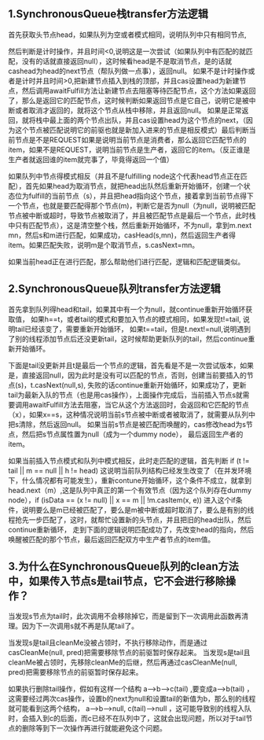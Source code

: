 ## 1.SynchronousQueue栈transfer方法逻辑

首先获取头节点head，如果队列为空或者模式相同，说明队列中只有相同节点,

然后判断是计时操作，并且时间<0,说明这是一次尝试（如果队列中有匹配的就匹配，没有的话就直接返回null），这时候看head是不是取消节点，是的话就cashead为head的next节点（帮队列做一点事），返回null。  如果不是计时操作或者是计时并且时间>0,把新建节点插入到栈的顶部，并且cas设置head为新建节点，然后调用awaitFulfill方法让新建节点去阻塞等待匹配节点，这个方法如果返回了，那么是返回它的匹配节点，这时候判断如果返回节点是它自己，说明它是被中断或者取消才返回的，就将这个节点从栈中移除，并且返回null。 如果是正常返回，就将栈中最上面的两个节点出队，并且cas设置head为这个节点的next，（因为这个节点被匹配说明它的前驱也就是新加入进来的节点是相反模式）最后判断当前节点是不是REQUEST如果是说明当前节点是消费者，那么返回它匹配节点的item，如果不是REQUEST，说明当前节点是生产者，返回它的item。（反正谁是生产者就返回谁的item就完事了，毕竟得返回一个值）



如果队列中节点得模式相反（并且不是fulfilling node这个代表head节点正在匹配），首先如果head为取消节点，就把head出队然后重新开始循环，创建一个状态位为fulfill的当前节点（s），并且把head指向这个节点，接着拿到当前节点得下一个节点，也就是要匹配得那个节点(m)，判断它是否为null（为null，说明被匹配节点被中断或超时，导致节点被取消了，并且被匹配节点是最后一个节点，此时栈中只有匹配节点），这是清空整个栈，然后重新开始循环，不为null，拿到m.next mn，然后s和m进行匹配，如果成功，casHead(s,mn)，然后返回生产者得item。如果匹配失败，说明m是个取消节点，s.casNext=mn。



如果当前head正在进行匹配，那么帮助他们进行匹配，逻辑和匹配逻辑类似。



## 2.SynchronousQueue队列transfer方法逻辑

首先拿到队列得head和tail，如果其中有一个为null，就continue重新开始循环获取值， 如果h==t，或者tail的模式和要加入节点的模式相同，如果发现t!=tail, 说明tail已经该变了，需要重新开始循环， 如果t==tail，但是t.next!=null,说明遇到了别的线程添加节点后还没更新tail，这时候帮助更新队列的tail，然后continue重新开始循环。

下面是tail没更新并且t是最后一个节点的逻辑，首先看是不是一次尝试版本，如果是，直接返回null，因为此时是没有可以匹配的节点，否则，创建当前要插入的节点(s)，t.casNext(null,s), 失败的话continue重新开始循环，如果成功了，更新tail为最新入队的节点（也是用cas操作），上面操作完成后，当前插入节点s就需要调用awaitFulfill方法去阻塞，当它从这个方法返回时，会返回和它匹配的节点（x），如果x==s，这种情况说明当前s节点被中断或者被取消了，就需要从队列中把s清除，然后返回null。 如果当前s节点是被匹配而唤醒的，cas修改head为s节点，然后把s节点属性置为null（成为一个dummy node）， 最后返回生产者的item。



如果当前插入节点模式和队列中模式相反，此时走匹配的逻辑，首先判断  if (t != tail || m == null || h != head)  这说明当前队列结构已经发生改变了（在并发环境下，什么情况都有可能发生），重新contune开始循环，这个条件不成立，就拿到head.next（m）,这是队列中真正的第一个有效节点（因为这个队列存在dummy node），if (isData == (x != null) ||     x == m ||   !m.casItem(x, e))  进入这个if条件，说明要么是m已经被匹配了，要么是m被中断或超时取消了，要么是有别的线程抢先一步匹配了，这时，就帮忙设置新的头节点，并且把旧的head出队，然后continue重新循环， 走到下面的逻辑说明匹配成功了，先改变head的指向，然后唤醒被匹配的那个节点，最后返回匹配双方中生产者节点的item值。



## 3.为什么在SynchronousQueue队列的clean方法中，如果传入节点s是tail节点，它不会进行移除操作？

当发现s节点为tail时，此次调用不会移除掉它，而是留到下一次调用此函数再清理。因为下一次调用s就不再是队尾tail了。

当发现s是tail且cleanMe没被占领时，不执行移除动作，而是通过casCleanMe(null, pred)把需要移除节点的前驱暂时保存起来。
当发现s是tail且cleanMe被占领时，先移除cleanMe的后继，然后再通过casCleanMe(null, pred)把需要移除节点的前驱暂时保存起来。

如果执行删除tail操作，假如有这样一个结构   a-->b-->c(tail)  ,要变成a-->b(tail) ，这需要经过两次cas操作，设置b的next为null和设置tail的新值为b，那么别的线程就可能看到这两个结构， a-->b-->null,   c(tail)-->null ，这可能导致别的线程入队时，会插入到c的后面，而c已经不在队列中了，这就会出现问题，所以对于tail节点的删除等到下一次操作再进行就能避免这个问题。
